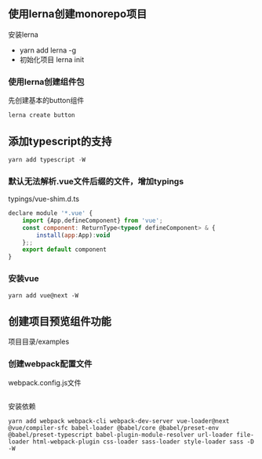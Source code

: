 ## 使用lerna创建monorepo项目
安装lerna
  - yarn add lerna -g
  - 初始化项目 lerna init
### 使用lerna创建组件包
先创建基本的button组件
```
lerna create button
```

## 添加typescript的支持
``` js
yarn add typescript -W
```
### 默认无法解析.vue文件后缀的文件，增加typings
typings/vue-shim.d.ts
``` js
declare module '*.vue' {
    import {App,defineComponent} from 'vue';
    const component: ReturnType<typeof defineComponent> & {
        install(app:App):void
    };;
    export default component
}
```
### 安装vue 
```
yarn add vue@next -W
```
## 创建项目预览组件功能
项目目录/examples

### 创建webpack配置文件
webpack.config.js文件
``` js

```

安装依赖
``` 
yarn add webpack webpack-cli webpack-dev-server vue-loader@next @vue/compiler-sfc babel-loader @babel/core @babel/preset-env @babel/preset-typescript babel-plugin-module-resolver url-loader file-loader html-webpack-plugin css-loader sass-loader style-loader sass -D -W
```


